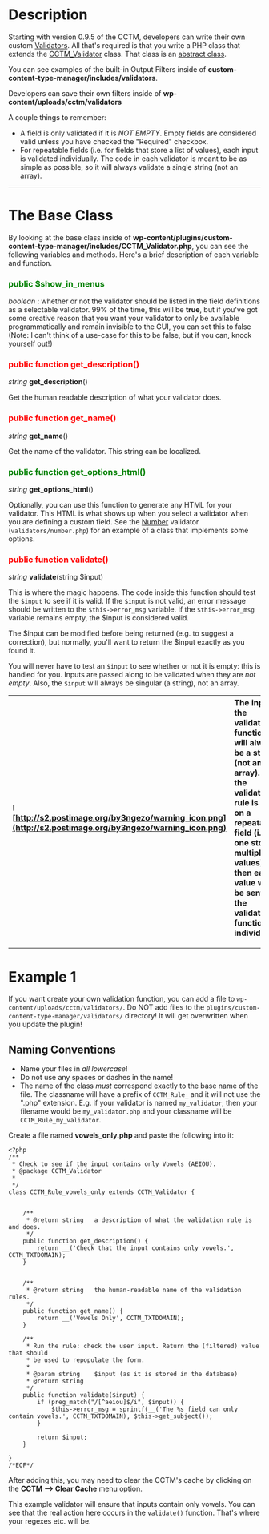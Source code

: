 

# Description #

Starting with version 0.9.5 of the CCTM, developers can write their own custom [Validators](Validators.md).  All that's required is that you write a PHP class that extends the [CCTM\_Validator](Validators.md) class.  That class is an [abstract class](http://php.net/manual/en/language.oop5.abstract.php).

You can see examples of the built-in Output Filters inside of **custom-content-type-manager/includes/validators**.

Developers can save their own filters inside of **wp-content/uploads/cctm/validators**

A couple things to remember:

  * A field is only validated if it is _NOT EMPTY_.  Empty fields are considered valid unless you have checked the "Required" checkbox.
  * For repeatable fields (i.e. for fields that store a list of values), each input is validated individually.  The code in each validator is meant to be as simple as possible, so it will always validate a single string (not an array).


---


# The Base Class #

By looking at the base class inside of **wp-content/plugins/custom-content-type-manager/includes/CCTM\_Validator.php**, you can see the following variables and methods.  Here's a brief description of each variable and function.

### <font color='green'>public $show_in_menus</font> ###

_boolean_ : whether or not the validator should be listed in the field definitions as a selectable validator.  99% of the time, this will be **true**, but if you've got some creative reason that you want your validator to only be available programmatically and remain invisible to the GUI, you can set this to false (Note: I can't think of a use-case for this to be false, but if you can, knock yourself out!)

### <font color='red'>public function get_description()</font> ###

_string_ **get\_description**()

Get the human readable description of what your validator does.


### <font color='red'>public function get_name()</font> ###

_string_ **get\_name**()

Get the name of the validator.  This string can be localized.


### <font color='green'>public function get_options_html()</font> ###

_string_ **get\_options\_html**()

Optionally, you can use this function to generate any HTML for your validator.  This HTML is what shows up when you select a validator when you are defining a custom field.  See the [Number](number_Validator.md) validator (`validators/number.php`) for an example of a class that implements some options.


### <font color='red'>public function validate()</font> ###
_string_ **validate**(string $input)

This is where the magic happens.  The code inside this function should test the `$input` to see if it is valid. If the `$input` is not valid, an error message should be written to the `$this->error_msg` variable.  If the `$this->error_msg` variable remains empty, the $input is considered valid.

The $input can be modified before being returned (e.g. to suggest a correction), but normally, you'll want to return the $input exactly as you found it.

You will never have to test an `$input` to see whether or not it is empty: this is handled for you.  Inputs are passed along to be validated when they are _not empty_.  Also, the `$input` will always be singular (a string), not an array.

| ![http://s2.postimage.org/by3ngezo/warning_icon.png](http://s2.postimage.org/by3ngezo/warning_icon.png) | The input to the **validate()** function will always be a string (not an array).  If the validation rule is used on a repeatable field (i.e. one storing multiple values), then each value will be sent to the **validate()** function individually. |
|:--------------------------------------------------------------------------------------------------------|:-----------------------------------------------------------------------------------------------------------------------------------------------------------------------------------------------------------------------------------------------------|


---


# Example 1 #

If you want create your own validation function, you can add a file to `wp-content/uploads/cctm/validators/`.  Do NOT add files to the `plugins/custom-content-type-manager/validators/` directory!  It will get overwritten when you update the plugin!

## Naming Conventions ##

  * Name your files in _all lowercase_!
  * Do not use any spaces or dashes in the name!
  * The name of the class _must_ correspond exactly to the base name of the file.  The classname will have a prefix of `CCTM_Rule_` and it will not use the ".php" extension.  E.g. if your validator is named `my_validator`, then your filename would be `my_validator.php` and your classname will be `CCTM_Rule_my_validator`.

Create a file named **vowels\_only.php** and paste the following into it:

```
<?php
/**
 * Check to see if the input contains only Vowels (AEIOU).
 * @package CCTM_Validator
 *
 */
class CCTM_Rule_vowels_only extends CCTM_Validator {


	/**
	 * @return string	a description of what the validation rule is and does.
	 */
	public function get_description() {
		return __('Check that the input contains only vowels.', CCTM_TXTDOMAIN);		
	}


	/**
	 * @return string	the human-readable name of the validation rules.
	 */
	public function get_name() {
		return __('Vowels Only', CCTM_TXTDOMAIN);
	}
		
	/**
	 * Run the rule: check the user input. Return the (filtered) value that should
	 * be used to repopulate the form.
	 *
	 * @param string 	$input (as it is stored in the database)
	 * @return string
	 */
	public function validate($input) {
		if (preg_match("/[^aeiou]$/i", $input)) {
			$this->error_msg = sprintf(__('The %s field can only contain vowels.', CCTM_TXTDOMAIN), $this->get_subject());
		}
		
		return $input;
	}
	
}
/*EOF*/
```

After adding this, you may need to clear the CCTM's cache by clicking on the **CCTM --> Clear Cache** menu option.

This example validator will ensure that inputs contain only vowels.  You can see that the real action here occurs in the `validate()` function.  That's where your regexes etc. will be.